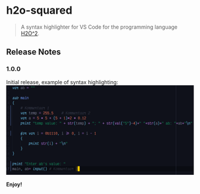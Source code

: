 # h2o-squared

> A syntax highlighter for VS Code for the programming language [H2O^2](https://github.com/makuke1234/H2O2).

## Release Notes
### 1.0.0

Initial release, example of syntax highlighting:
![Syntax1](./images/pic1.png)


**Enjoy!**
